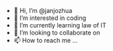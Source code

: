 - 👋 Hi, I’m @janjozhua
- 👀 I’m interested in coding
- 🌱 I’m currently learning law of IT
- 💞️ I’m looking to collaborate on 
- 📫 How to reach me ...

<!---
janjozhua/janjozhua is a ✨ special ✨ repository because its `README.md` (this file) appears on your GitHub profile.
You can click the Preview link to take a look at your changes.
--->

